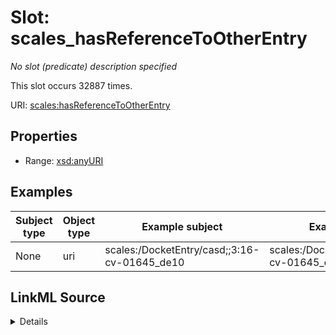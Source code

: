 

# Slot: scales_hasReferenceToOtherEntry


_No slot (predicate) description specified_






This slot occurs 32887 times.


URI: [scales:hasReferenceToOtherEntry](http://schemas.scales-okn.org/rdf/scales#hasReferenceToOtherEntry)



<!-- no inheritance hierarchy -->








## Properties

* Range: [xsd:anyURI](http://www.w3.org/2001/XMLSchema#anyURI)






## Examples

| Subject type | Object type | Example subject | Example object | Occurrences |
| --- | --- | --- | --- | --- |
| None | uri | scales:/DocketEntry/casd;;3:16-cv-01645_de10 | scales:/DocketEntry/casd;;3:16-cv-01645_de8 | 32887 |




## LinkML Source

<details>

```yaml
name: scales_hasReferenceToOtherEntry
annotations:
  count:
    tag: count
    value: 32887
  uri:
    tag: uri
    value: 32887
description: No slot (predicate) description specified
examples:
- object:
    example_object: scales:/DocketEntry/casd;;3:16-cv-01645_de8
    example_object_type: uri
    example_predicate: scales:hasReferenceToOtherEntry
    example_subject: scales:/DocketEntry/casd;;3:16-cv-01645_de10
    example_subject_type: None
from_schema: scales-kg
rank: 1000
slot_uri: scales:hasReferenceToOtherEntry
alias: scales_hasReferenceToOtherEntry
range: uri

```
</details>
